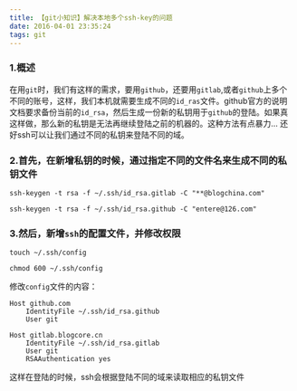 ```yaml
---
title: 【git小知识】解决本地多个ssh-key的问题
date: 2016-04-01 23:35:24
tags: git
---
```


### 1.概述
在用`git`时，我们有这样的需求，要用`github`，还要用`gitlab`,或者`github`上多个不同的账号，这样，我们本机就需要生成不同的`id_ras`文件。github官方的说明文档要求备份当前的`id_rsa`，然后生成一份新的私钥用于`github`的登陆。如果真这样做，那么新的私钥是无法再继续登陆之前的机器的。这种方法有点暴力…
还好ssh可以让我们通过不同的私钥来登陆不同的域。
<!-- more --> 
### 2.首先，在新增私钥的时候，通过指定不同的文件名来生成不同的私钥文件


```
ssh-keygen -t rsa -f ~/.ssh/id_rsa.gitlab -C "**@blogchina.com"

ssh-keygen -t rsa -f ~/.ssh/id_rsa.github -C "entere@126.com"

```

### 3.然后，新增`ssh`的配置文件，并修改权限

```
touch ~/.ssh/config

chmod 600 ~/.ssh/config

```

修改`config`文件的内容：

```
Host github.com
    IdentityFile ~/.ssh/id_rsa.github
    User git
    
Host gitlab.blogcore.cn
    IdentityFile ~/.ssh/id_rsa.gitlab
    User git
    RSAAuthentication yes

```
这样在登陆的时候，ssh会根据登陆不同的域来读取相应的私钥文件